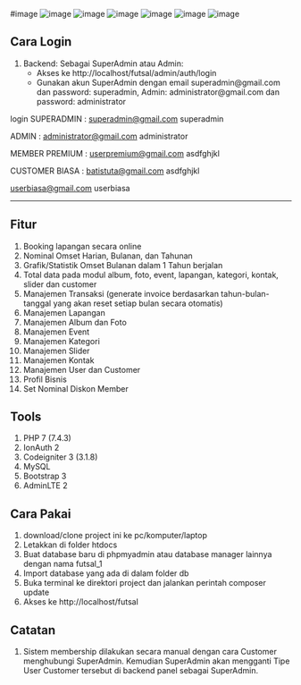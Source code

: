 #image
![image](https://user-images.githubusercontent.com/58357765/220363567-27e14dba-9e86-4403-871a-c44c7dc03bfb.png)
![image](https://user-images.githubusercontent.com/58357765/220363639-cda50c3c-2ec3-4494-9689-2b97261490bd.png)
![image](https://user-images.githubusercontent.com/58357765/220363678-e4870b2a-9e73-4ef5-b677-606f27343021.png)
![image](https://user-images.githubusercontent.com/58357765/220363723-b0e1b084-1dc2-43b5-9d25-ff4eb16365c1.png)
![image](https://user-images.githubusercontent.com/58357765/220363779-4046d54b-1bd4-40d9-adcb-18335e97bde2.png)
![image](https://user-images.githubusercontent.com/58357765/220363827-6c028b8f-e0f4-4495-a28d-461446466322.png)



<h2>Cara Login</h2>
<ol>
  <li>Backend: Sebagai SuperAdmin atau Admin:
    <ul>
      <li>Akses ke http://localhost/futsal/admin/auth/login</li>
      <li>Gunakan akun SuperAdmin dengan email superadmin@gmail.com dan password: superadmin, Admin: administrator@gmail.com dan password: administrator</li>
    </ul>
  </li>
</ol>

login
SUPERADMIN :
superadmin@gmail.com
superadmin

ADMIN :
administrator@gmail.com
administrator

MEMBER PREMIUM :
userpremium@gmail.com
asdfghjkl

CUSTOMER BIASA :
batistuta@gmail.com
asdfghjkl

userbiasa@gmail.com
userbiasa

-----------------------------------
<h2>Fitur</h2>
<ol>
  <li>Booking lapangan secara online</li>
  <li>Nominal Omset Harian, Bulanan, dan Tahunan</li>
  <li>Grafik/Statistik Omset Bulanan dalam 1 Tahun berjalan</li>
  <li>Total data pada modul album, foto, event, lapangan, kategori, kontak, slider dan customer</li>
  <li>Manajemen Transaksi (generate invoice berdasarkan tahun-bulan-tanggal yang akan reset setiap bulan secara otomatis)</li>
  <li>Manajemen Lapangan</li>
  <li>Manajemen Album dan Foto</li>
  <li>Manajemen Event</li>
  <li>Manajemen Kategori</li>
  <li>Manajemen Slider</li>
  <li>Manajemen Kontak</li>
  <li>Manajemen User dan Customer</li>
  <li>Profil Bisnis</li>
  <li>Set Nominal Diskon Member</li>
</ol>

<h2>Tools</h2>
<ol>
  <li>PHP 7 (7.4.3)</li>
  <li>IonAuth 2</li>
  <li>Codeigniter 3 (3.1.8)</li>
  <li>MySQL</li>
  <li>Bootstrap 3</li>
  <li>AdminLTE 2</li>
</ol>

<h2>Cara Pakai</h2>
<ol>
  <li>download/clone project ini ke pc/komputer/laptop</li>
  <li>Letakkan di folder htdocs</li>
  <li>Buat database baru di phpmyadmin atau database manager lainnya dengan nama futsal_1</li>
  <li>Import database yang ada di dalam folder db</li>
  <li>Buka terminal ke direktori project dan jalankan perintah composer update</li>
  <li>Akses ke http://localhost/futsal</li>
</ol>



<h2>Catatan</h2>
<ol>
  <li>Sistem membership dilakukan secara manual dengan cara Customer menghubungi SuperAdmin. Kemudian SuperAdmin akan mengganti Tipe User Customer tersebut di backend panel sebagai SuperAdmin.</li>
</ol>
